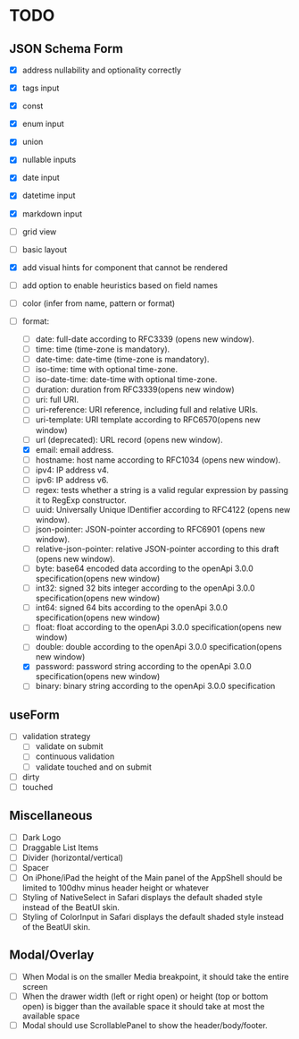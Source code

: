 # TODO

## JSON Schema Form

- [x] address nullability and optionality correctly
- [x] tags input
- [x] const
- [x] enum input
- [x] union
- [x] nullable inputs
- [x] date input
- [x] datetime input
- [x] markdown input
- [ ] grid view
- [ ] basic layout
- [x] add visual hints for component that cannot be rendered
- [ ] add option to enable heuristics based on field names
- [ ] color (infer from name, pattern or format)

- [ ] format:
  - [ ] date: full-date according to RFC3339 (opens new window).
  - [ ] time: time (time-zone is mandatory).
  - [ ] date-time: date-time (time-zone is mandatory).
  - [ ] iso-time: time with optional time-zone.
  - [ ] iso-date-time: date-time with optional time-zone.
  - [ ] duration: duration from RFC3339(opens new window)
  - [ ] uri: full URI.
  - [ ] uri-reference: URI reference, including full and relative URIs.
  - [ ] uri-template: URI template according to RFC6570(opens new window)
  - [ ] url (deprecated): URL record (opens new window).
  - [x] email: email address.
  - [ ] hostname: host name according to RFC1034 (opens new window).
  - [ ] ipv4: IP address v4.
  - [ ] ipv6: IP address v6.
  - [ ] regex: tests whether a string is a valid regular expression by passing it to RegExp constructor.
  - [ ] uuid: Universally Unique IDentifier according to RFC4122 (opens new window).
  - [ ] json-pointer: JSON-pointer according to RFC6901 (opens new window).
  - [ ] relative-json-pointer: relative JSON-pointer according to this draft (opens new window).
  - [ ] byte: base64 encoded data according to the openApi 3.0.0 specification(opens new window)
  - [ ] int32: signed 32 bits integer according to the openApi 3.0.0 specification(opens new window)
  - [ ] int64: signed 64 bits according to the openApi 3.0.0 specification(opens new window)
  - [ ] float: float according to the openApi 3.0.0 specification(opens new window)
  - [ ] double: double according to the openApi 3.0.0 specification(opens new window)
  - [x] password: password string according to the openApi 3.0.0 specification(opens new window)
  - [ ] binary: binary string according to the openApi 3.0.0 specification

## useForm

- [ ] validation strategy
  - [ ] validate on submit
  - [ ] continuous validation
  - [ ] validate touched and on submit
- [ ] dirty
- [ ] touched

## Miscellaneous

- [ ] Dark Logo
- [ ] Draggable List Items
- [ ] Divider (horizontal/vertical)
- [ ] Spacer
- [ ] On iPhone/iPad the height of the Main panel of the AppShell should be limited to 100dhv minus header height or whatever
- [ ] Styling of NativeSelect in Safari displays the default shaded style instead of the BeatUI skin.
- [ ] Styling of ColorInput in Safari displays the default shaded style instead of the BeatUI skin.

## Modal/Overlay

- [ ] When Modal is on the smaller Media breakpoint, it should take the entire screen
- [ ] When the drawer width (left or right open) or height (top or bottom open) is bigger than the available space it should take at most the available space
- [ ] Modal should use ScrollablePanel to show the header/body/footer.
